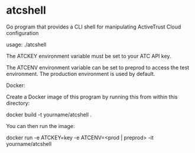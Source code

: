 # atcshell

Go program that provides a CLI shell for manipulating ActiveTrust Cloud configuration

usage: ./atcshell

The ATCKEY environment variable must be set to your ATC API key.

The ATCENV environment variable can be set to preprod to access the test environment. The production environment is used by default.

Docker:

Create a Docker image of this program by running this from within this directory:

docker build -t yourname/atcshell .

You can then run the image:

docker run -e ATCKEY=key -e ATCENV=<prod | preprod> -it yourname/atcshell
